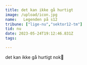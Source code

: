 ```yaml
---
title: det kan ikke gå hurtigt
image: /upload/icon.jpg
name: 	Legenden på s12
tribune: ["lige-nu","sektor12-tm"]
tid: nu
date: 2023-05-24T19:12:46.831Z
tags:

---
```

det kan ikke gå hurtigt nok😤
